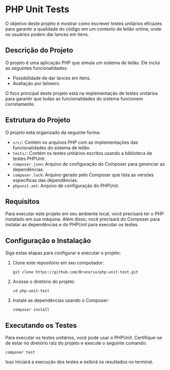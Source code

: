 # PHP Unit Tests

O objetivo deste projeto é mostrar como escrever testes unitários eficazes para garantir a qualidade do código em um contexto de leilão online, onde os usuários podem dar lances em itens.

## Descrição do Projeto

O projeto é uma aplicação PHP que simula um sistema de leilão. Ele inclui as seguintes funcionalidades:

- Possibilidade de dar lances em itens.
- Avaliação por leiloeiro.

O foco principal deste projeto está na implementação de testes unitários para garantir que todas as funcionalidades do sistema funcionem corretamente.

## Estrutura do Projeto

O projeto está organizado da seguinte forma:

- `src/`: Contém os arquivos PHP com as implementações das funcionalidades do sistema de leilão.
- `tests/`: Contém os testes unitários escritos usando a biblioteca de testes PHPUnit.
- `composer.json`: Arquivo de configuração do Composer para gerenciar as dependências.
- `composer.lock`: Arquivo gerado pelo Composer que lista as versões específicas das dependências.
- `phpunit.xml`: Arquivo de configuração do PHPUnit.

## Requisitos

Para executar este projeto em seu ambiente local, você precisará ter o PHP instalado em sua máquina. Além disso, você precisará do Composer para instalar as dependências e do PHPUnit para executar os testes.

## Configuração e Instalação

Siga estas etapas para configurar e executar o projeto:

1. Clone este repositório em seu computador:

   ```
   git clone https://github.com/Brunorio/php-unit-test.git
   ```

2. Acesse o diretório do projeto:

   ```
   cd php-unit-test
   ```

3. Instale as dependências usando o Composer:

   ```
   composer install
   ```

## Executando os Testes

Para executar os testes unitários, você pode usar o PHPUnit. Certifique-se de estar no diretório raiz do projeto e execute o seguinte comando:

```
composer test
```

Isso iniciará a execução dos testes e exibirá os resultados no terminal.